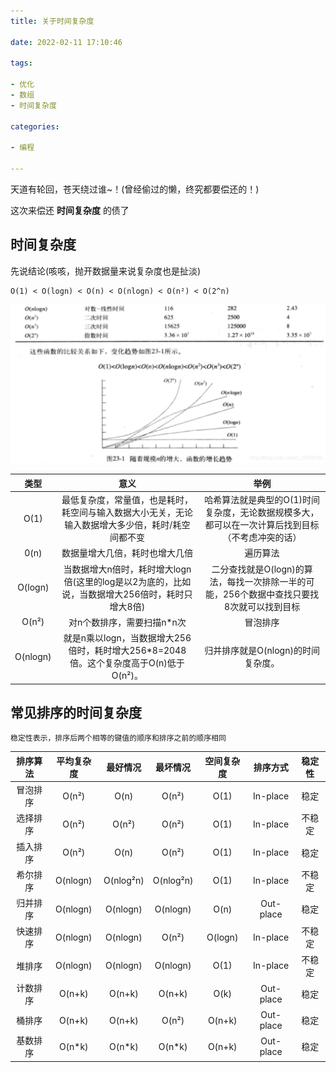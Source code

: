 ```yaml
---
title: 关于时间复杂度

date: 2022-02-11 17:10:46

tags:

- 优化
- 数组
- 时间复杂度

categories:

- 编程

---
```


天道有轮回，苍天绕过谁~！(曾经偷过的懒，终究都要偿还的！)

这次来偿还 **时间复杂度** 的债了

## 时间复杂度

先说结论(咳咳，抛开数据量来说复杂度也是扯淡)

    O(1) < O(logn) < O(n) < O(nlogn) < O(n²) < O(2^n)

![时间复杂度](../images/时间复杂度.png)

|    类型    |                            意义                            |                         举例                         |  
|:--------:|:--------------------------------------------------------:|:--------------------------------------------------:|
|   O(1)   |    最低复杂度，常量值，也是耗时，耗空间与输入数据大小无关，无论输入数据增大多少倍，耗时/耗空间都不变     | 哈希算法就是典型的O(1)时间复杂度，无论数据规模多大，都可以在一次计算后找到目标（不考虑冲突的话） |
|   0(n)   |                     数据量增大几倍，耗时也增大几倍                      |                        遍历算法                        |
| O(logn)  | 当数据增大n倍时，耗时增大logn倍(这里的log是以2为底的，比如说，当数据增大256倍时，耗时只增大8倍)  | 二分查找就是O(logn)的算法，每找一次排除一半的可能，256个数据中查找只要找8次就可以找到目标 |
|  O(n²)   |                     对n个数排序，需要扫描n*n次                      |                        冒泡排序                        |
| O(nlogn) | 就是n乘以logn，当数据增大256倍时，耗时增大256*8=2048倍。这个复杂度高于O(n)低于O(n²)。 |               归并排序就是O(nlogn)的时间复杂度。                |

## 常见排序的时间复杂度

    稳定性表示，排序后两个相等的键值的顺序和排序之前的顺序相同

| 排序算法 |  平均复杂度   |   最好情况    |   最坏情况    |  空间复杂度  |   排序方式    | 稳定性 |
|:----:|:--------:|:---------:|:---------:|:-------:|:---------:|:---:|
| 冒泡排序 |  O(n²)   |   O(n)    |   O(n²)   |  O(1)   | In-place  | 稳定  |
| 选择排序 |  O(n²)   |   O(n²)   |   O(n²)   |  O(1)   | In-place  | 不稳定 |
| 插入排序 |  O(n²)   |   O(n)    |   O(n²)   |  O(1)   | In-place  | 稳定  |
| 希尔排序 | O(nlogn) | O(nlog²n) | O(nlog²n) |  O(1)   | In-place  | 不稳定 |
| 归并排序 | O(nlogn) | O(nlogn)  | O(nlogn)  |  O(n)   | Out-place | 稳定  | 
| 快速排序 | O(nlogn) | O(nlogn)  |   O(n²)   | O(logn) | In-place  | 不稳定 |
| 堆排序  | O(nlogn) | O(nlogn)  | O(nlogn)  |  O(1)   | In-place  | 不稳定 |
| 计数排序 |  O(n+k)  |  O(n+k)   |  O(n+k)   |  O(k)   | Out-place | 稳定  |
| 桶排序  |  O(n+k)  |  O(n+k)   |   O(n²)   | O(n+k)  | Out-place | 稳定  |
| 基数排序 |  O(n*k)  |  O(n*k)   |  O(n*k)   | O(n+k)  | Out-place | 稳定  |
